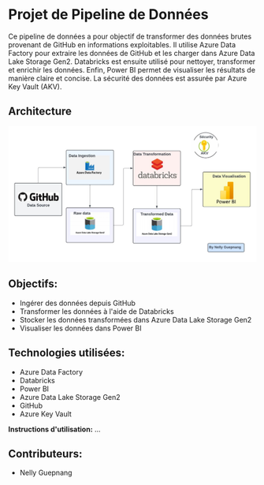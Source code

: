 # Projet de Pipeline de Données

Ce pipeline de données a pour objectif de transformer des données brutes provenant de GitHub en informations exploitables. Il utilise Azure Data Factory pour extraire les données de GitHub et les charger dans Azure Data Lake Storage Gen2. Databricks est ensuite utilisé pour nettoyer, transformer et enrichir les données. Enfin, Power BI permet de visualiser les résultats de manière claire et concise. La sécurité des données est assurée par Azure Key Vault (AKV).

## Architecture

![Architecture du projet](https://github.com/Nelly-98/ELT-with-Azure/blob/main/1717506406224.jpeg)


## Objectifs:
* Ingérer des données depuis GitHub
* Transformer les données à l'aide de Databricks
* Stocker les données transformées dans Azure Data Lake Storage Gen2
* Visualiser les données dans Power BI

## Technologies utilisées:
* Azure Data Factory
* Databricks
* Power BI
* Azure Data Lake Storage Gen2
* GitHub
* Azure Key Vault

**Instructions d'utilisation:**
...

## Contributeurs:
* Nelly Guepnang